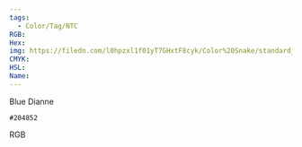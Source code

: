```yaml
---
tags:
  - Color/Tag/NTC
RGB:
Hex:
img: https://filedn.com/l0hpzxl1f01yT7GHxtF8cyk/Color%20Snake/standard_csv_to_svg/204852.svg
CMYK:
HSL:
Name:
---
```

Blue Dianne
```palette
#204852
```
RGB
